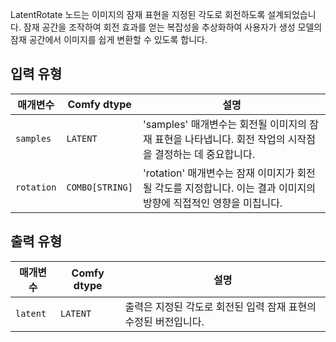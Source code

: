 
LatentRotate 노드는 이미지의 잠재 표현을 지정된 각도로 회전하도록 설계되었습니다. 잠재 공간을 조작하여 회전 효과를 얻는 복잡성을 추상화하여 사용자가 생성 모델의 잠재 공간에서 이미지를 쉽게 변환할 수 있도록 합니다.

## 입력 유형

| 매개변수 | Comfy dtype | 설명 |
|-----------|-------------|-------------|
| `samples` | `LATENT`    | 'samples' 매개변수는 회전될 이미지의 잠재 표현을 나타냅니다. 회전 작업의 시작점을 결정하는 데 중요합니다. |
| `rotation` | `COMBO[STRING]` | 'rotation' 매개변수는 잠재 이미지가 회전될 각도를 지정합니다. 이는 결과 이미지의 방향에 직접적인 영향을 미칩니다. |

## 출력 유형

| 매개변수 | Comfy dtype | 설명 |
|-----------|-------------|-------------|
| `latent`  | `LATENT`    | 출력은 지정된 각도로 회전된 입력 잠재 표현의 수정된 버전입니다. |
